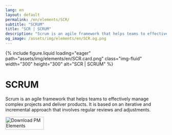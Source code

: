```yaml
---
lang: en
layout: default
permalink: /en/elements/SCR/
subtitle: "SCRUM"
title: "SCR | SCRUM"
description: "Scrum is an agile framework that helps teams to effectively manage complex projects and deliver products. It is based on an iterative and incremental approach that involves regular reviews and adjustments."
og_image: /assets/img/elements/en/SCR.og.png
---
```


{% include figure.liquid loading="eager" path="assets/img/elements/en/SCR.card.png" class="img-fluid" width="300" height="300" alt="SCR | SCRUM" %}

# SCRUM

Scrum is an agile framework that helps teams to effectively manage complex projects and deliver products. It is based on an iterative and incremental approach that involves regular reviews and adjustments.

<a href="https://apps.apple.com/app/apple-store/id6738084498?pt=127441684&ct=website&mt=8">
  <img src="{{ "assets/img/en/appstore.png" | relative_url }}" width="120" height="40" alt="Download PM Elements">
</a>
